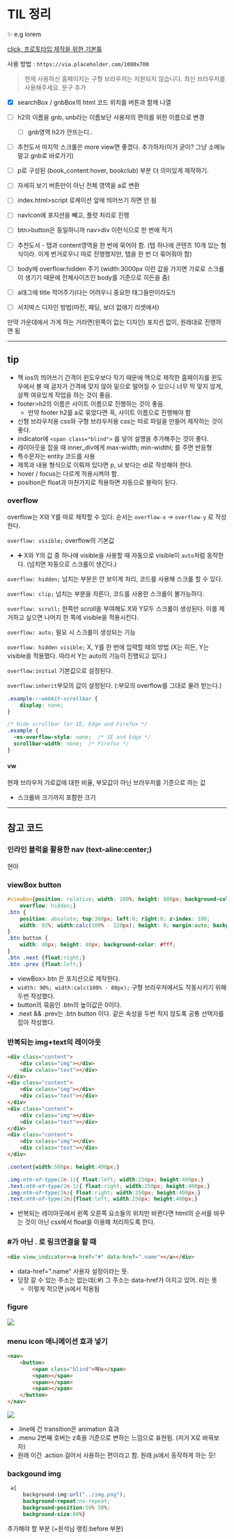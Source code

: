 # TIL 정리

:sparkles: e.g lorem

[click, 프로토타입 제작을 위한 기본틀](https://placeholder.com/)

사용 방법 : `https://via.placeholder.com/1080x700`



> 현재 사용하신 홈페이지는 구형 브라우저는 지원되지 않습니다. 최신 브라우저를 사용해주세요. 문구 추가

- [x] searchBox / gnbBox의  html 코드 위치를 버튼과 함께 나열
- [ ] h2의 이름을 gnb, unb라는 이름보단 사용자의 편의를 위한 이름으로 변경
  - [ ] gnb영역 h2가 안뜨는디..
- [ ] 추천도서 마지막 스크롤은 more view면 좋겠다. 추가하자(이거 굳이? 그냥 소메뉴 말고 gnb로 바로가기)
- [ ] p로 구성된 (book_content:hover, bookclub) 부분 더 의미있게 제작하기. 
- [ ] 자세히 보기 버튼만이 아닌 전체 영역을 a로 변환
- [ ] index.html>script 로케이션 앞에 띄어쓰기 하면 안 됨
- [ ] navIcon에 포지션을 빼고, 플럿 처리로 진행
- [ ] btn>button은 동일하니까 nav>div 이런식으로 한 번에 적기
- [ ] 추천도서 - 탭과 content영역을 한 번에 묶어야 함. (탭 하나에 콘텐츠 10개 있는 형식이라. 이게 번거로우니 따로 진행했지만, 탭을 한 번 더 묶어줘야 함)
- [ ] body에 overflow:hidden 주기 (width:3000px 이런 값을 가지면 가로로 스크롤이 생기기 때문에 전체사이즈인 body를 기준으로 히든을 줌)
- [ ] a태그에 title 적어주기(다는 어려우니 중요한 태그들만이라도!)
- [ ] 서치박스 디자인 방법(마진, 패딩, 보더 없애기 리셋에서)



만약 가운데에서 가게 하는 거라면(왼쪽이 없는 디자인) 포지션 없이, 원래대로 진행하면 됨







---

## tip

- 맥 ios의 띄어쓰기 간격이 윈도우보다 작기 때문에 맥으로 제작한 홈페이지를 윈도우에서 볼 때 글자가 간격에 맞지 않아 밑으로 떨어질 수 있으니 너무 딱 맞지 않게, 살짝 여유있게 작업을 하는 것이 좋음.
- footer>h2의 이름은 사이트 이름으로 진행하는 것이 좋음.
  - 만약 footer h2를 a로 묶었다면 꼭, 사이트 이름으로 진행해야 함
-  신형 브라우저용 css와 구형 브라우저용 css는 따로 파일을 만들어 제작하는 것이 좋다.
- indicator에 `<span class="blind">` 를 넣어 설명을 추가해주는 것이 좋다.
- 레이아웃을 잡을 때 inner_div에게 max-width; min-widthl; 를 주면 반응형
- 특수문자는 entity 코드를 사용
- 제목과 내용 형식으로 이뤄져 있다면 p, ul 보다는 dl로 작성해야 한다.
- hover / focus는 다르게 적용시켜야 함.
- position은 float과 마찬가지로 적용하면 자동으로 블럭이 된다.



### overflow

overflow는 X와 Y를 따로 제작할 수 있다. 순서는 `overflow-x` → `overflow-y` 로 작성한다.



`overflow: visible;` overflow의 기본값

- :heavy_plus_sign: X와 Y의 값 중 하나에 visible을 사용할 때 자동으로 visible이 `auto`처럼 동작한다. (넘치면 자동으로 스크롤이 생긴다.)

`overflow: hidden;` 넘치는 부분은 안 보이게 처리, 코드를 사용해 스크롤 할 수 있다.

`overflow: clip;` 넘치는 부분을 자른다, 코드를 사용한 스크롤이 불가능하다.

`overflow: scroll;` 한쪽만 scroll을 부여해도 X와 Y모두 스크롤이 생성된다. 이를 제거하고 싶으면 나머지 한 쪽에 visible을 적용시킨다.

`overflow: auto;` 필요 시 스크롤이 생성되는 기능

`overflow: hidden visible;`  X, Y를 한 번에 입력할 때의 방법 (X는 히든, Y는 visible을 적용했다. 따라서 Y는 auto의 기능이 진행되고 있다.)



`overflow:initial` 기본값으로 설정된다.

`overflow:inherit`부모의 값이 설정된다. (:부모의 overflow를 그대로 물려 받는다.)

```css
.example::-webkit-scrollbar {
    display: none;
}

/* Hide scrollbar for IE, Edge and Firefox */
.example {
  -ms-overflow-style: none;  /* IE and Edge */
  scrollbar-width: none;  /* Firefox */
}
```

#### vw

현재 브라우저 가로값에 대한 비율, 부모값이 아닌 브러우저를 기준으로 하는 값

- 스크롤바 크기까지 포함한 크기











---

## 참고 코드

### 인라인 블럭을 활용한 nav (text-aline:center;)

현아



### viewBox button

```css
#viewBox{position: relative; width: 100%; height: 800px; background-color: #dfdfdf;
    overflow: hidden;} 
.btn {
    position: absolute; top:360px; left:0; right:0; z-index: 100;
    width: 92%; width:calc(100% - 120px); height: 0; margin:auto; background-color: #333; 
}
.btn button {
    width: 40px; height: 40px; background-color: #fff;
}
.btn .next {float:right;}
.btn .prev {float:left;}      
```

- viewBox>.btn 은 포지션으로 제작한다.
- `width: 90%; width:calc(100% - 80px);` 구형 브라우저에서도 작동시키기 위해 두번 작성했다.
- button의 묶음인 .btn의 높이값은 0이다.
- .next && .prev는 .btn button 이다. 같은 속성을 두번 적지 않도록 공통 선택자를 잡아 작성했다.



### 반복되는 img+text의 레이아웃

```html
<div class="content">
    <div cxlass="img"></div>
    <div cxlass="text"></div>
</div>
<div class="content">
    <div cxlass="img"></div>
    <div cxlass="text"></div>
</div>
<div class="content">
    <div cxlass="img"></div>
    <div cxlass="text"></div>
</div>
<div class="content">
    <div cxlass="img"></div>
    <div cxlass="text"></div>
</div>
```

```css
.content{width:500px; height:400px;}

.img:nth-of-type(2n-1){ float:left; width:250px; height:400px;}
.text:nth-of-type(2n-1){ float:right; width:250px; height:400px;}
.img:nth-of-type(2n){ float:right; width:250px; height:400px;}
.text:nth-of-type(2n){float:left; width:250px; height:400px;}
```

- 반복되는 레이아웃에서 왼쪽 오른쪽 요소들의 위치만 바뀐다면 html의 순서를 바꾸는 것이 아닌 css에서 float을 이용해 처리하도록 한다.



### #가 아닌 . 로 링크연결을 할 때

```html
<div view_indicator><a href="#" data-href=".name"></a></div>
```

- data-href=".name" 사용자 설정이라는 뜻. 
- 당장 갈 수 있는 주소는 없는데(:#) 그 주소는 data-href가 아지고 있어. 라는 뜻
  - 이렇게 적으면 js에서 적용됨



### figure

![](img/html_basic/htmlCode_img23.png)



### menu icon 애니메이션 효과 넣기

```html
<nav>
    <button>
        <span class="blind">메뉴</span>
        <span></span>
        <span></span>
        <span></span>
    </button>
</nav>
```

![](img/html_basic/htmlCode_img24.png)

- .line에 건 transition은 animation 효과
- .menu 2번째 호버는 z축을 기준으로 변하는 느낌으로 표현됨. (저거 X로 바꿔보자)
- 원래 이건 .action 걸어서 사용하는 편이라고 함. 원래 js에서 동작하게 하는 듯!



### backgound img

```css
 a{    
     background-img:url("../img.png");    
     background-repeat:no-repeat;    
     background-position:50% 50%;    
     background-size:80%}
```







추가해야 할 부분 (+원석님 랭킹:before 부분)
